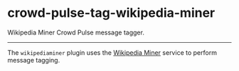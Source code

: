 crowd-pulse-tag-wikipedia-miner
===============================

Wikipedia Miner Crowd Pulse message tagger.

-------------------------------

The `wikipediaminer` plugin uses the [Wikipedia Miner](http://wikipedia-miner.cms.waikato.ac.nz) 
service to perform message tagging.
